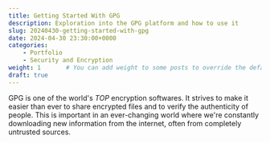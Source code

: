 ```yaml
---
title: Getting Started With GPG
description: Exploration into the GPG platform and how to use it
slug: 20240430-getting-started-with-gpg
date: 2024-04-30 23:30:00+0000
categories:
    - Portfolio
    - Security and Encryption
weight: 1       # You can add weight to some posts to override the default sorting (date descending)
draft: true
---
```


GPG is one of the world's *TOP* encryption softwares. It strives to make it
easier than ever to share encrypted files and to verify the authenticity of
people. This is important in an ever-changing world where we're constantly
downloading new information from the internet, often from completely untrusted
sources. 
